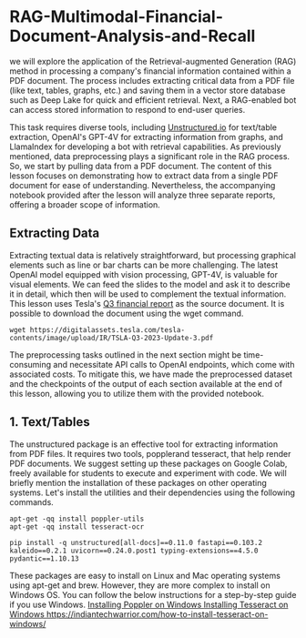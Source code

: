 # RAG-Multimodal-Financial-Document-Analysis-and-Recall


we will explore the application of the Retrieval-augmented Generation (RAG) method in processing a company's financial information contained within a PDF document. The process includes extracting critical data from a PDF file (like text, tables, graphs, etc.) and saving them in a vector store database such as Deep Lake for quick and efficient retrieval. Next, a RAG-enabled bot can access stored information to respond to end-user queries.

This task requires diverse tools, including [Unstructured.io](http://unstructures.io/) for text/table extraction, OpenAI's GPT-4V for extracting information from graphs, and LlamaIndex for developing a bot with retrieval capabilities. As previously mentioned, data preprocessing plays a significant role in the RAG process. So, we start by pulling data from a PDF document. The content of this lesson focuses on demonstrating how to extract data from a single PDF document for ease of understanding. Nevertheless, the accompanying notebook provided after the lesson will analyze three separate reports, offering a broader scope of information.

## Extracting Data
Extracting textual data is relatively straightforward, but processing graphical elements such as line or bar charts can be more challenging. The latest OpenAI model equipped with vision processing, GPT-4V, is valuable for visual elements. We can feed the slides to the model and ask it to describe it in detail, which then will be used to complement the textual information. This lesson uses Tesla's [Q3 financial report](https://digitalassets.tesla.com/tesla-contents/image/upload/IR/TSLA-Q3-2023-Update-3.pdf) as the source document. It is possible to download the document using the wget command.

```
wget https://digitalassets.tesla.com/tesla-contents/image/upload/IR/TSLA-Q3-2023-Update-3.pdf
```
The preprocessing tasks outlined in the next section might be time-consuming and necessitate API calls to OpenAI endpoints, which come with associated costs. To mitigate this, we have made the preprocessed dataset and the checkpoints of the output of each section available at the end of this lesson, allowing you to utilize them with the provided notebook.

## 1. Text/Tables
The unstructured package is an effective tool for extracting information from PDF files. It requires two tools, popplerand tesseract, that help render PDF documents. We suggest setting up these packages on Google Colab, freely available for students to execute and experiment with code. We will briefly mention the installation of these packages on other operating systems. Let's install the utilities and their dependencies using the following commands.

```
apt-get -qq install poppler-utils
apt-get -qq install tesseract-ocr

pip install -q unstructured[all-docs]==0.11.0 fastapi==0.103.2 kaleido==0.2.1 uvicorn==0.24.0.post1 typing-extensions==4.5.0 pydantic==1.10.13
```

These packages are easy to install on Linux and Mac operating systems using apt-get and brew. However, they are more complex to install on Windows OS. You can follow the below instructions for a step-by-step guide if you use Windows. 
[ Installing Poppler on Windows 
](https://towardsdatascience.com/poppler-on-windows-179af0e50150)[ Installing Tesseract on Windows
](https://indiantechwarrior.com/how-to-install-tesseract-on-windows/)https://indiantechwarrior.com/how-to-install-tesseract-on-windows/
